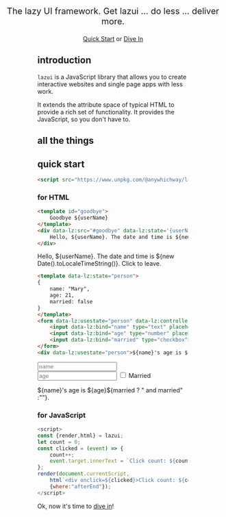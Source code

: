 <!-- https://www.unpkg.com/@anywhichway/lazui@0.0.16-a -->
<script src='/lazui' autofocus 
    data-lz:usejson="https://esm.sh/json5"
    data-lz:usehighlighter="https://esm.sh/highlight.js"
    data-lz:userouter="https://esm.sh/hono"
    data-lz:options="{userouter:{importName:'Hono',isClass:true,allowRemote:true},usehighlighter:{style:'/styles/default.css'}}">
</script>
<title>lazui: Web UI's with less work</title>
<div style="width:500px;margin:auto" data-lz:src="./docs/header.html"></div>

<p style="width:100%;text-align:center;font-size:20px">The lazy UI framework. Get lazui ... do less ... deliver more.</p>

<p style="width:100%;text-align:center"><a href="#quick-start">Quick Start</a> or <a href="/docs/lazui.md">Dive In</a></p>

<div style="margin:auto;width:70%">

## introduction

`lazui` is a JavaScript library that allows you to create interactive websites and single page apps with less work.

It extends the attribute space of typical HTML to provide a rich set of functionality. It provides the JavaScript, so
you don't have to.

## all the things

<template data-lz:state="lazuiwords">
{
    type: 'WordTree',
    options:{
        maxFontSize: 20,
        wordtree: {
            format: 'implicit',
            word: 'lazui'
        }
    },
    data: [
        ['Phrases'],
        ['lazui as in pronounced lazy'],
        ['lazui as in lazy loading'],
        ['lazui as in do less and deliver more'],
        ['lazui has benefit reduced or no JavaScript'],
        ['lazui has benefit small core(8k minimized and compressed)'],
        ['lazui has benefit incremental loading'],
        ['lazui has benefit no virtual DOM'],
        ['lazui has benefit no build process'],
        ['lazui has benefit no custom server required'],
        ['lazui has benefit choice of multiple development paradigms'],
        ['lazui has benefit Markdown friendly'],
        ['lazui features attributes for styling and accessibility'],
        ['lazui features attributes for state management'],
        ['lazui features attributes for event management'],
        ['lazui features attributes for content loading and targeting'],
        ['lazui features attributes for content control'],
        ['lazui features without JavaScript ${templates in HTML}'],
        ['lazui features without JavaScript server sent events'],
        ['lazui features without JavaScript web sockets'],
        ['lazui features without JavaScript form processing'],
        ['lazui features without JavaScript client side routing'],
        ['lazui features without JavaScript charts and gauges'],
        ['lazui features without JavaScript document table of contents'],
        ['lazui features without JavaScript remote data synchronization'],
        ['lazui features with JavaScript html template function'],
        ['lazui features with JavaScript render function'],
        ['lazui features with JavaScript custom attributes and controllers'],
        ['lazui features with JavaScript web components (custom elements)'],
        ['lazui features with JavaScript advanced configuration'],
        ['lazui features with JavaScript configurable bundling'],
        ['lazui features with JavaScript pre-built server'],
        ['lazui draws from htmx'],
        ['lazui draws from lighterHTML'],
        ['lazui draws from Knockout'],
        ['lazui draws from Turbo and Stimulus'],
        ['lazui draws from Vue'],
        ['lazui draws from Lit-Element'],
        ['lazui draws from Riot']
    ]
}
</template>
<div id="lazuiwordtree" data-lz:controller="/controllers/lz/chart.js" data-lz:usestate="lazuiwords" data-lz:options='{controller:{redirectEvents:true,packages:["wordtree"]}}'></div>
<style>
    .wordtree-leaf {
        font-style: italic;
        cursor: pointer;
    }
</style>
<script>
(() => {
    const slugs = {
        "lazy loading": "lazy-loading",
        "small core": "introduction",
        "reduced or no JavaScript": "introduction",
        "virtual DOM": "dependency-tracking",
        "choice of multiple development paradigms": "choosing-a-development-paradigm",
        "Markdown friendly": "working-with-markdown",
        "styling and accessibility": "styling-and-accessibility",
        "control": "content-control",
        "state management": "using-state",
        "event management": "handling-events",
        "loading and targeting": "loading-content",
        "${templates in HTML}":"how-to-be-lazui",
        "server sent events":"server-sent-events",
        "web sockets":"web-sockets",
        "form processing":"form",
        "client side routing":"client-side-routing",
        "charts and gauges":"charts",
        "document table of contents":"document-table-of-contents",
        "remote data synchronization":"remote-data-synchronization",
        "html template function":"html",
        "render function":"render",
        "custom attributes and controllers":"creating-custom-attribute-directives",
        "web components (custom elements)":"creating-custom-elements",
        "advanced configuration":"advanced-configuration",
        "configurable bundling":"creating-a-custom-bundle",
        "pre-built server":"basic-server",
        "htmx":"htmx",
        "lighterHTML":"lighterhtml",
        "Knockout":"knockout",
        "Turbo and Stimulus":"turbo-and-stumulus",
        "Vue":"vue",
        "Lit-Element":"lit-element",
        "Riot":"riot"
    };
    const el = document.getElementById("lazuiwordtree");
    let __LABEL__ = "";
    el.addEventListener("click",(event) => {
        const {label,targets} = el.getLabel(event.target);
        if(slugs[__LABEL__]) {
            window.location.href = `/docs/lazui.md#${slugs[__LABEL__]}`;
        }
    });
    el.addEventListener("mouseenter",(event) => {
        if(event.target.classList.contains("wordtree-leaf")) {
            const {label,targets} = el.getLabel(event.target);
            __LABEL__ = label;
        } 
    });
    el.addEventListener("mouseleave",(event) => {
        if(event.target.classList.contains("wordtree-leaf")) {
            __LABEL__ = "";
        } 
    });
    el.addEventListener("ready",() => {
        for(const txt of el.querySelectorAll('[wordtreeleaf="true"]')) {
            const {label,targets} = el.getLabel(txt);
            if(slugs[label]) {
                txt.setAttribute("class","wordtree-leaf");
            }
        }
    });
})();
</script>

## quick start

```html
<script src="https://www.unpkg.com/@anywhichway/lazui"></script>
```

### for HTML

```html
<template id="goodbye">
    Goodbye ${userName}
</template>
<div data-lz:src="#goodbye" data-lz:state='{userName:"John"}' data-lz:on="click dispatch:load" data-lz:target="outer">
    Hello, ${userName}. The date and time is ${new Date().toLocaleTimeString()}. Click to leave.
</div>
```

<template id="goodbye">
    Goodbye ${userName}!
</template>
<div data-lz:src="#goodbye" data-lz:state='{userName:"John"}' data-lz:on="click dispatch:load" data-lz:target="outer">
    Hello, ${userName}. The date and time is ${new Date().toLocaleTimeString()}. Click to leave.
</div>

```html
<template data-lz:state="person">
{
    name: "Mary",
    age: 21,
    married: false
}
</template>
<form data-lz:usestate="person" data-lz:controller="/controllers/lz/form.js">
    <input data-lz:bind="name" type="text" placeholder="name">
    <input data-lz:bind="age" type="number" placeholder="age">
    <input data-lz:bind="married" type="checkbox"> Married
</form>
<div data-lz:usestate="person">${name}'s age is ${age}${married ? " and married" :""}.</div>
```

<template data-lz:state="person">
{
    name: "Mary",
    age: 21,
    married: false
}
</template>
<form data-lz:usestate="person" data-lz:controller="/controllers/lz/form.js">
    <input data-lz:bind="name" type="text" placeholder="name">
    <input data-lz:bind="age" type="number" placeholder="age">
    <input data-lz:bind="married" type="checkbox"> Married
</form>
<div data-lz:usestate="person">${name}'s age is ${age}${married ? " and married" :""}.</div>

### for JavaScript

```javascript
<script>
const {render,html} = lazui;
let count = 0;
const clicked = (event) => {
    count++;
    event.target.innerText = `Click count: ${count}`;
};
render(document.currentScript,
    html`<div onclick=${clicked}>Click count: ${count}</div>`,
    {where:"afterEnd"});
</script>
```

<script>
const {render,html} = lazui;
let count = 0;
const clicked = (event) => {
    count++;
    event.target.innerText = `Click count: ${count}`;
};
render(document.currentScript, html`<div onclick=${clicked}>Click count: ${count}</div>`,{where:"afterEnd"});
</script>

Ok, now it's time to [dive in](/docs/lazui.md)!

<div style="width:100%;text-align:center" data-lz:src="/docs/footer.html"></div>
</div>
